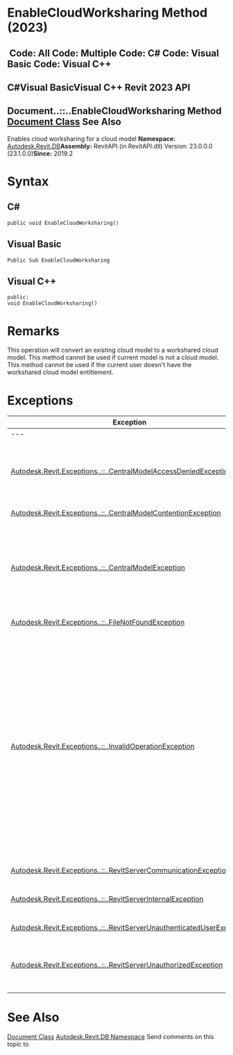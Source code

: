 # EnableCloudWorksharing Method (2023)

﻿
 Code: All Code: Multiple Code: C# Code: Visual Basic Code: Visual C++   
---  
C#Visual BasicVisual C++
Revit 2023 API  
---  
Document..::..EnableCloudWorksharing Method   
[Document Class](db03274b-a107-aa32-9034-f3e0df4bb1ec.md "Document Class") See Also  
---  
Enables cloud worksharing for a cloud model 
**Namespace:** [Autodesk.Revit.DB](87546ba7-461b-c646-cbb1-2cb8f5bff8b2.md "Autodesk.Revit.DB Namespace")**Assembly:** RevitAPI (in RevitAPI.dll) Version: 23.0.0.0 (23.1.0.0)**Since:** 2019.2 
# Syntax
C#  
---  
```text
public void EnableCloudWorksharing()
```
  
Visual Basic  
---  
```text
Public Sub EnableCloudWorksharing
```
  
Visual C++  
---  
```text
public:
void EnableCloudWorksharing()
```
  
# Remarks
This operation will convert an existing cloud model to a workshared cloud model. This method cannot be used if current model is not a cloud model. This method cannot be used if the current user doesn't have the workshared cloud model entitlement. 
# Exceptions
| Exception | Condition |
| --- | --- |
| --- | --- |
| [Autodesk.Revit.Exceptions..::..CentralModelAccessDeniedException](3e38b7b1-1ee8-c7f0-6cdd-bacf67bf61f4.md "CentralModelAccessDeniedException Class") | Access to the cloud model was denied due to lack of access privileges. -or- Access to the central model was denied. A possible reason is because the model was under maintenance. |
| [Autodesk.Revit.Exceptions..::..CentralModelContentionException](ad511076-c435-23c1-5720-1205c4ed28b9.md "CentralModelContentionException Class") | The central model is locked by another client. |
| [Autodesk.Revit.Exceptions..::..CentralModelException](0e2ac15f-ca64-42c3-b3ef-e6f7ca1cb59a.md "CentralModelException Class") | The model in cloud is missing. -or- The model in cloud is incompatible. -or- The model in cloud is corrupt or not an RVT file. -or- The model in cloud was rolled back. -or- An internal error happened on the model in cloud , please contact the administrator. |
| [Autodesk.Revit.Exceptions..::..FileNotFoundException](73250198-dbc6-e760-4297-ec062f00f574.md "FileNotFoundException Class") | Cannot access the local cache. |
| [Autodesk.Revit.Exceptions..::..InvalidOperationException](9e715f03-3884-e539-4dd6-8d7545733adc.md "InvalidOperationException Class") | This Document is not a primary document, it is a linked document. -or- This Document is read-only: It cannot be modified. -or- This Document has an open editing transaction and is accepting changes. -or- This Document is not a project document. -or- This Document is in an edit mode. -or- Saving is not allowed in the current application mode. -or- This Document does not have a central location: Worksharing needs to be enabled and central model saved. -or- The file is read-only, can not be saved. -or- The cloud model does not allow cloud worksharing to be enabled. -or- Operation is not permitted when there is any open sub-transaction, transaction, or transaction group. |
| [Autodesk.Revit.Exceptions..::..RevitServerCommunicationException](a0003d89-0113-6623-65da-0db5c568bfb6.md "RevitServerCommunicationException Class") | Could be for any of the reasons related to network. |
| [Autodesk.Revit.Exceptions..::..RevitServerInternalException](6dcd093c-d643-07cd-535f-36ffa9d2db52.md "RevitServerInternalException Class") | Could be for any of the reasons that conversion fails with RevitServerInternalException. |
| [Autodesk.Revit.Exceptions..::..RevitServerUnauthenticatedUserException](b9b68e56-c767-4680-a65b-73d268ee8860.md "RevitServerUnauthenticatedUserException Class") | User is not signed in with Autodesk id. |
| [Autodesk.Revit.Exceptions..::..RevitServerUnauthorizedException](9e8c1efc-8719-fe01-f311-cfade7b177ed.md "RevitServerUnauthorizedException Class") | You do not have workshared cloud model entitlement to access this resource in cloud -or- User is not authorized to access the specified cloud project. |

# See Also
[Document Class](db03274b-a107-aa32-9034-f3e0df4bb1ec.md "Document Class")
[Autodesk.Revit.DB Namespace](87546ba7-461b-c646-cbb1-2cb8f5bff8b2.md "Autodesk.Revit.DB Namespace")
Send comments on this topic to 